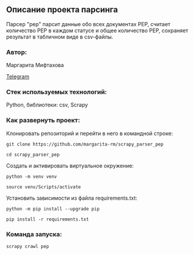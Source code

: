 ## Описание проекта парсинга

Парсер "pep" парсит данные обо всех документах PEP, считает количество PEP в каждом статусе и общее количество PEP, сохраняет результат в табличном виде в csv-файлы.

### Автор:
Маргарита Мифтахова

[Telegram](https://t.me/margarita_rm)

### Cтек используемых технологий:  
Python, библиотеки: csv, Scrapy

### Как развернуть проект:

Клонировать репозиторий и перейти в него в командной строке:

```
git clone https://github.com/margarita-rm/scrapy_parser_pep
```
```
cd scrapy_parser_pep
```

Cоздать и активировать виртуальное окружение:

```
python -m venv venv
```

```
source venv/Scripts/activate
```

Установить зависимости из файла requirements.txt:

```
python -m pip install --upgrade pip
```

```
pip install -r requirements.txt
```

### Команда запуска:

```
scrapy crawl pep
```
